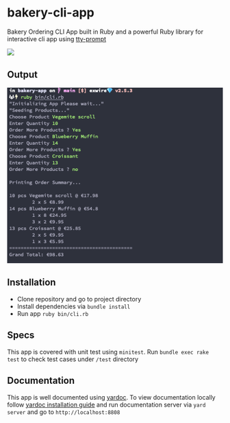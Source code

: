 # bakery-cli-app
Bakery Ordering CLI App built in Ruby and a powerful Ruby library for
interactive cli app using [tty-prompt](https://github.com/piotrmurach/tty-prompt)

![](https://media.giphy.com/media/2fA8D75RSYIwTc7feu/giphy.gif)

## Output
![](./output.png)

## Installation
- Clone repository and go to project directory
- Install dependencies via `bundle install`
- Run app `ruby bin/cli.rb`

## Specs
This app is covered with unit test using `minitest`. Run `bundle exec rake test`
to check test cases under `/test` directory

## Documentation
This app is well documented using [yardoc](https://github.com/lsegal/yard).
To view documentation locally follow [yardoc installation guide](https://github.com/lsegal/yard#installing)
and run documentation server via `yard server` and go to `http://localhost:8808`
